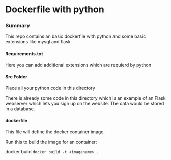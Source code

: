 # Dockerfile with python

### Summary
This repo contains an basic dockerfile with python and some basic extensions like mysql and flask

#### Requirements.txt
Here you can add additional extensions which are requierd by python

#### Src Folder
Place all your python code in this directory

There is already some code in this directory which is an example of an Flask webserver which lets you sign up on the website. The data would be stored in a database.

#### dockerfile
This file will define the docker container image.

Run this to build the image for an container:

docker build `docker build -t <imagename> .`
